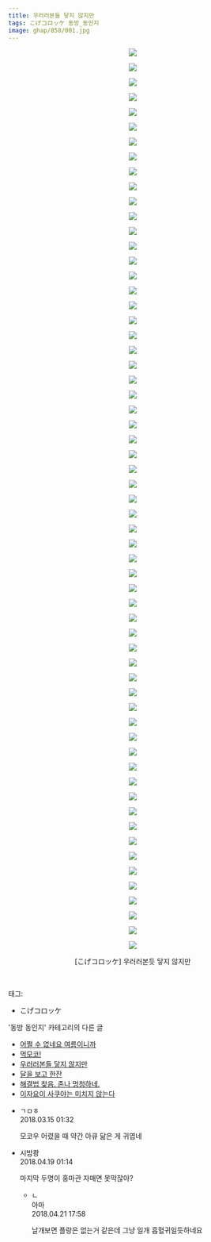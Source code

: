 ```yaml
---
title: 우러러본들 닿지 않지만
tags: こげコロッケ 동방_동인지
image: ghap/858/001.jpg
---
```

<div class="article">
<p style="text-align: center; clear: none; float: none;"><img src="{{ site.nasurl }}/ghap/858/001.jpg"/></p>
<p style="text-align: center; clear: none; float: none;"><img src="{{ site.nasurl }}/ghap/858/002.jpg"/></p>
<p style="text-align: center; clear: none; float: none;"><img src="{{ site.nasurl }}/ghap/858/003.jpg"/></p>
<p style="text-align: center; clear: none; float: none;"><img src="{{ site.nasurl }}/ghap/858/004.jpg"/></p>
<p style="text-align: center; clear: none; float: none;"><img src="{{ site.nasurl }}/ghap/858/005.jpg"/></p>
<p style="text-align: center; clear: none; float: none;"><img src="{{ site.nasurl }}/ghap/858/006.jpg"/></p>
<p style="text-align: center; clear: none; float: none;"><img src="{{ site.nasurl }}/ghap/858/007.jpg"/></p>
<p style="text-align: center; clear: none; float: none;"><img src="{{ site.nasurl }}/ghap/858/008.jpg"/></p>
<p style="text-align: center; clear: none; float: none;"><img src="{{ site.nasurl }}/ghap/858/009.jpg"/></p>
<p style="text-align: center; clear: none; float: none;"><img src="{{ site.nasurl }}/ghap/858/010.jpg"/></p>
<p style="text-align: center; clear: none; float: none;"><img src="{{ site.nasurl }}/ghap/858/011.jpg"/></p>
<p style="text-align: center; clear: none; float: none;"><img src="{{ site.nasurl }}/ghap/858/012.jpg"/></p>
<p style="text-align: center; clear: none; float: none;"><img src="{{ site.nasurl }}/ghap/858/013.jpg"/></p>
<p style="text-align: center; clear: none; float: none;"><img src="{{ site.nasurl }}/ghap/858/014.jpg"/></p>
<p style="text-align: center; clear: none; float: none;"><img src="{{ site.nasurl }}/ghap/858/015.jpg"/></p>
<p style="text-align: center; clear: none; float: none;"><img src="{{ site.nasurl }}/ghap/858/016.jpg"/></p>
<p style="text-align: center; clear: none; float: none;"><img src="{{ site.nasurl }}/ghap/858/017.jpg"/></p>
<p style="text-align: center; clear: none; float: none;"><img src="{{ site.nasurl }}/ghap/858/018.jpg"/></p>
<p style="text-align: center; clear: none; float: none;"><img src="{{ site.nasurl }}/ghap/858/019.jpg"/></p>
<p style="text-align: center; clear: none; float: none;"><img src="{{ site.nasurl }}/ghap/858/020.jpg"/></p>
<p style="text-align: center; clear: none; float: none;"><img src="{{ site.nasurl }}/ghap/858/021.jpg"/></p>
<p style="text-align: center; clear: none; float: none;"><img src="{{ site.nasurl }}/ghap/858/022.jpg"/></p>
<p style="text-align: center; clear: none; float: none;"><img src="{{ site.nasurl }}/ghap/858/023.jpg"/></p>
<p style="text-align: center; clear: none; float: none;"><img src="{{ site.nasurl }}/ghap/858/024.jpg"/></p>
<p style="text-align: center; clear: none; float: none;"><img src="{{ site.nasurl }}/ghap/858/025.jpg"/></p>
<p style="text-align: center; clear: none; float: none;"><img src="{{ site.nasurl }}/ghap/858/026.jpg"/></p>
<p style="text-align: center; clear: none; float: none;"><img src="{{ site.nasurl }}/ghap/858/027.jpg"/></p>
<p style="text-align: center; clear: none; float: none;"><img src="{{ site.nasurl }}/ghap/858/028.jpg"/></p>
<p style="text-align: center; clear: none; float: none;"><img src="{{ site.nasurl }}/ghap/858/029.jpg"/></p>
<p style="text-align: center; clear: none; float: none;"><img src="{{ site.nasurl }}/ghap/858/030.jpg"/></p>
<p style="text-align: center; clear: none; float: none;"><img src="{{ site.nasurl }}/ghap/858/031.jpg"/></p>
<p style="text-align: center; clear: none; float: none;"><img src="{{ site.nasurl }}/ghap/858/032.jpg"/></p>
<p style="text-align: center; clear: none; float: none;"><img src="{{ site.nasurl }}/ghap/858/033.jpg"/></p>
<p style="text-align: center; clear: none; float: none;"><img src="{{ site.nasurl }}/ghap/858/034.jpg"/></p>
<p style="text-align: center; clear: none; float: none;"><img src="{{ site.nasurl }}/ghap/858/035.jpg"/></p>
<p style="text-align: center; clear: none; float: none;"><img src="{{ site.nasurl }}/ghap/858/036.jpg"/></p>
<p style="text-align: center; clear: none; float: none;"><img src="{{ site.nasurl }}/ghap/858/037.jpg"/></p>
<p style="text-align: center; clear: none; float: none;"><img src="{{ site.nasurl }}/ghap/858/038.jpg"/></p>
<p style="text-align: center; clear: none; float: none;"><img src="{{ site.nasurl }}/ghap/858/039.jpg"/></p>
<p style="text-align: center; clear: none; float: none;"><img src="{{ site.nasurl }}/ghap/858/040.jpg"/></p>
<p style="text-align: center; clear: none; float: none;"><img src="{{ site.nasurl }}/ghap/858/041.jpg"/></p>
<p style="text-align: center; clear: none; float: none;"><img src="{{ site.nasurl }}/ghap/858/042.jpg"/></p>
<p style="text-align: center; clear: none; float: none;"><img src="{{ site.nasurl }}/ghap/858/043.jpg"/></p>
<p style="text-align: center; clear: none; float: none;"><img src="{{ site.nasurl }}/ghap/858/044.jpg"/></p>
<p style="text-align: center; clear: none; float: none;"><img src="{{ site.nasurl }}/ghap/858/045.jpg"/></p>
<p style="text-align: center; clear: none; float: none;"><img src="{{ site.nasurl }}/ghap/858/046.jpg"/></p>
<p style="text-align: center; clear: none; float: none;"><img src="{{ site.nasurl }}/ghap/858/047.jpg"/></p>
<p style="text-align: center; clear: none; float: none;"><img src="{{ site.nasurl }}/ghap/858/048.jpg"/></p>
<p style="text-align: center; clear: none; float: none;"><img src="{{ site.nasurl }}/ghap/858/049.jpg"/></p>
<p style="text-align: center; clear: none; float: none;"><img src="{{ site.nasurl }}/ghap/858/050.jpg"/></p>
<p style="text-align: center; clear: none; float: none;"><img src="{{ site.nasurl }}/ghap/858/051.jpg"/></p>
<p style="text-align: center; clear: none; float: none;"><img src="{{ site.nasurl }}/ghap/858/052.jpg"/></p>
<p style="text-align: center; clear: none; float: none;"><img src="{{ site.nasurl }}/ghap/858/053.jpg"/></p>
<p style="text-align: center; clear: none; float: none;"><img src="{{ site.nasurl }}/ghap/858/054.jpg"/></p>
<p style="text-align: center; clear: none; float: none;"><img src="{{ site.nasurl }}/ghap/858/055.jpg"/></p>
<p style="text-align: center; clear: none; float: none;"><img src="{{ site.nasurl }}/ghap/858/056.jpg"/></p>
<p style="text-align: center; clear: none; float: none;"><img src="{{ site.nasurl }}/ghap/858/057.jpg"/></p>
<p style="text-align: center; clear: none; float: none;"><img src="{{ site.nasurl }}/ghap/858/058.jpg"/></p>
<p style="text-align: center; clear: none; float: none;"><img src="{{ site.nasurl }}/ghap/858/059.jpg"/></p>
<p style="text-align: center; clear: none; float: none;"><img src="{{ site.nasurl }}/ghap/858/060.jpg"/></p>
<p style="text-align: center; clear: none; float: none;"><img src="{{ site.nasurl }}/ghap/858/061.jpg"/></p>
<p style="text-align: center; clear: none; float: none;">[こげコロッケ] 우러러본듯 닿지 않지만</p>
<p><br/></p>
</div><div class="tagTrail">
<p>태그: </p>
<ul>
<li>こげコロッケ</li>
</ul>
</div><div class="another">
<p>'동방 동인지' 카테고리의 다른 글</p>
<ul>
<li><a href="/2016-07-14-ghap_860">어쩔 수 없네요 여름이니까</a></li>
<li><a href="/2016-07-14-ghap_859">먹모코!</a></li>
<li><a href="/2016-07-14-ghap_858">우러러본들 닿지 않지만</a></li>
<li><a href="/2016-07-14-ghap_857">달을 보고 한잔</a></li>
<li><a href="856.html">해결법 찾음. 존나 멍청하네.</a></li>
<li><a href="/2016-07-14-ghap_852">이자요이 사쿠야는 미치지 않는다</a></li>
</ul>
</div><div class="cb_module cb_fluid">
<div class="cb_wrt cb_profile">
<div class="comment">
<ul>
<li class="cb_thumb_off" id="comment15219535">
<div class="cb_comment_area">
<div class="cb_info_area">
<div class="cb_section">
<span class="cb_nick_name">ㄱㅁㅎ</span>
</div>
<div class="cb_section">
<span class="cb_date">2018.03.15 01:32 </span>
</div>
</div>
<div class="cb_dsc_comment">
<p class="cb_dsc">
											모코우 어렸을 때 약간 아큐 닮은 게 귀엽네
										</p>
</div>
</div></li>
<li class="cb_thumb_off" id="comment15241096">
<div class="cb_comment_area">
<div class="cb_info_area">
<div class="cb_section">
<span class="cb_nick_name">시밤쾅</span>
</div>
<div class="cb_section">
<span class="cb_date">2018.04.19 01:14 </span>
</div>
</div>
<div class="cb_dsc_comment">
<p class="cb_dsc">
											마지막 두명이 홍마관 자매면 못막잖아?
										</p>
</div>
<ul>
<li class="cb_thumb_off" id="comment15242681">
<span class="cb_bu_subnode">ㄴ</span>
<div class="cb_comment_area">
<div class="cb_info_area">
<div class="cb_section">
<span class="cb_nick_name">아마</span>
</div>
<div class="cb_section">
<span class="cb_date">2018.04.21 17:58 </span>
</div>
</div>
<div class="cb_dsc_comment">
<p class="cb_dsc">
																날개보면 플랑은 없는거 같은데 그냥 일개 흡혈귀일듯하네요
															</p>
</div>
</div>
</li>
</ul>
</div></li>
</ul>
</div>
</div><!-- commentList close -->
</div>